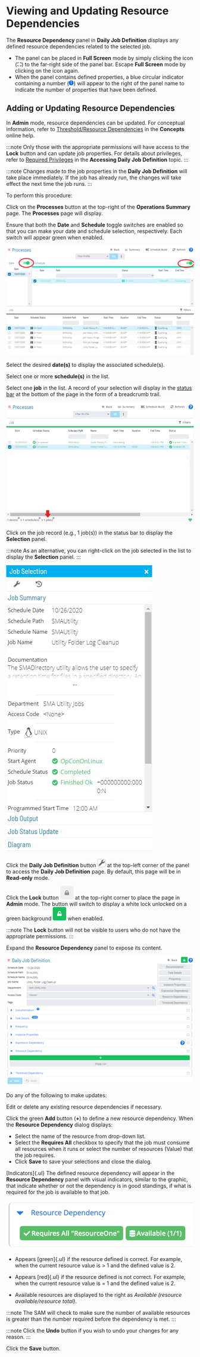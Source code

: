 # Viewing and Updating Resource Dependencies

The **Resource Dependency** panel in **Daily Job Definition** displays
any defined resource dependencies related to the selected job.

- The panel can be placed in **Full Screen** mode by simply clicking
    the icon (![Full Screen Panel Icon     ](../../../Resources/Images/SM/Full-Screen-Mode-Icon.png "Full Screen Panel Icon"))
    to the far-right side of the panel bar. Escape **Full Screen** mode
    by clicking on the icon again.
- When the panel contains defined properties, a blue circular
    indicator containing a number (![Job Properties     Indicator](../../../Resources/Images/SM/Daily-Job-Definition-Properties-Indicator.png "Job Properties Indicator"))
    will appear to the right of the panel name to indicate the number of
    properties that have been defined.

## Adding or Updating Resource Dependencies

In **Admin** mode, resource dependencies can be updated. For conceptual
information, refer to [Threshold/Resource Dependencies](../../../job-components/threshold-resource-dependencies.md)
 in the **Concepts** online help.

:::note
Only those with the appropriate permissions will have access to the **Lock** button and can update job properties. For details about privileges, refer to [Required Privileges](Accessing-Daily-Job-Definition.md#Required) in the **Accessing Daily Job Definition** topic.
:::

:::note
Changes made to the job properties in the **Daily Job Definition** will take place immediately. If the job has already run, the changes will take effect the next time the job runs.
:::

To perform this procedure:

Click on the **Processes** button at the top-right of the **Operations
Summary** page. The **Processes** page will display.

Ensure that both the **Date** and **Schedule** toggle switches are
enabled so that you can make your date and schedule selection,
respectively. Each switch will appear green when enabled.

![Schedule Status Updates Date & Schedule Toggle Switches Enabled](../../../Resources/Images/SM/Schedule-Status-Update_Date&ScheduleToggles.png "Schedule Status Updates Date & Schedule Toggle Switches Enabled")

Select the desired **date(s)** to display the associated schedule(s).

Select one or more **schedule(s)** in the list.

Select one **job** in the list. A record of your selection will display
in the [status bar](SM-UI-Layout.md#Status) at the bottom of the
page in the form of a breadcrumb trail.

![Job Processes](../../../Resources/Images/SM/Job-ProcessesUNIX.png "Job Processes")

Click on the job record (e.g., 1 job(s)) in the status bar to display
the **Selection** panel.

:::note
As an alternative, you can right-click on the job selected in the list to display the **Selection** panel.
:::

![Job Summary Tab in Operations](../../../Resources/Images/SM/Job-Summary-Tab-(UNIX).png "Job Summary Tab in Operations")

Click the **Daily Job Definition** button ![Daily Job Definition Button](../../../Resources/Images/SM/Daily-Job-Definition-Button.png "Daily Job Definition Button")
at the top-left corner of the panel to access the **Daily Job
Definition** page. By default, this page will be in **Read-only** mode.

Click the **Lock** button ![Daily Job Definition Read-only Button](../../../Resources/Images/SM/Daily-Job-Definition-Read-only-Button.png "Daily Job Definition Read-only Button")
at the top-right corner to place the page in **Admin** mode. The button
will switch to display a white lock unlocked on a green background
![Daily Job Definition Admin Switch](../../../Resources/Images/SM/Daily-Job-Definition-Admin-Button.png "Daily Job Definition Admin Switch")
when enabled.

:::note
The **Lock** button will not be visible to users who do not have the appropriate permissions.
:::

Expand the **Resource Dependency** panel to expose its content.

![Daily Job Definition Resource Dependency Panel](../../../Resources/Images/SM/Daily-Job-Definition-Resource-Dependency-Panel.png "Daily Job Definition Resource Dependency Panel")

Do any of the following to make updates:

Edit or delete any existing resource dependencies if necessary.

Click the green **Add** button (**+**) to define a new resource
dependency. When the **Resource Dependency** dialog displays:

- Select the name of the resource from drop-down list.
- Select the **Requires All** checkbox to specify that the job must
    consume all resources when it runs or select the number of resources
    (Value) that the job requires.
- Click **Save** to save your selections and close the dialog.

[Indicators]{.ul}
The defined resource dependency will appear in the **Resource
Dependency** panel with visual indicators, similar to the graphic, that
indicate whether or not the dependency is in good standings, if what is
required for the job is available to that job.

![Resource Dependency Indicator](../../../Resources/Images/SM/Resource-Green-Indicator.png "Resource Depedency Indicator")

- Appears [green]{.ul} if the resource defined is correct. For     example, when the current resource value is \> 1 and the defined
    value is 2.

- Appears [red]{.ul} if the resource defined is not correct. For     example, when the current resource value is = 1 and the defined
    value is 2.

- Available resources are displayed to the right as *Available
    (resource available/resource total)*.

:::note
The SAM will check to make sure the number of available resources is greater than the number required before the dependency is met.
:::

:::note
Click the **Undo** button if you wish to undo your changes for any reason.
:::

Click the **Save** button.
